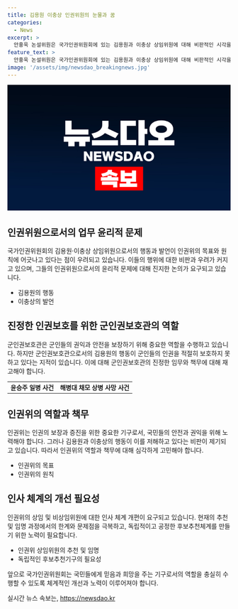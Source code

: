 ```yaml
---
title: 김용원 이충상 인권위원의 눈물과 꿈
categories:
  - News
excerpt: >
  안홍욱 논설위원은 국가인권위원회에 있는 김용원과 이충상 상임위원에 대해 비판적인 시각을 보여주고 있다. 두 사람의 행동과 발언에 대한 심각한 문제를 지적하며, 이들의 인선 과정과 행태에 대한 의문을 제기하고 있다. 두 위원의 임기가 남아있으나, 이들이 인권위원회 내의 권력을 노리고 있을 가능성을 우려하고 있다. 안홍욱은 이들의 반인권적인 행동에 대한 비판을 통해 제도적 개선책을 촉구하며, 민주당이 이 문제에 대해 심각하게 대처해야 한다고 주장하고 있다.
feature_text: >
  안홍욱 논설위원은 국가인권위원회에 있는 김용원과 이충상 상임위원에 대해 비판적인 시각을 보여주고 있다. 두 사람의 행동과 발언에 대한 심각한 문제를 지적하며, 이들의 인선 과정과 행태에 대한 의문을 제기하고 있다. 두 위원의 임기가 남아있으나, 이들이 인권위원회 내의 권력을 노리고 있을 가능성을 우려하고 있다. 안홍욱은 이들의 반인권적인 행동에 대한 비판을 통해 제도적 개선책을 촉구하며, 민주당이 이 문제에 대해 심각하게 대처해야 한다고 주장하고 있다.
image: '/assets/img/newsdao_breakingnews.jpg'
---
```


<p><img src="/assets/img/newsdao_breakingnews.jpg" alt="implanttips 속보" /></p>

<h2 data-ke-size="size26">인권위원으로서의 업무 윤리적 문제</h2>

<p data-ke-size="size16">국가인권위원회의 김용원·이충상 상임위원으로서의 행동과 발언이 인권위의 목표와 원칙에 어긋나고 있다는 점이 우려되고 있습니다. 이들의 행위에 대한 비판과 우려가 커지고 있으며, 그들의 인권위원으로서의 윤리적 문제에 대해 진지한 논의가 요구되고 있습니다.</p>

<ul>
  <li>김용원의 행동</li>
  <li>이충상의 발언</li>
</ul>

<h2 data-ke-size="size26">진정한 인권보호를 위한 군인권보호관의 역할</h2>

<p data-ke-size="size16">군인권보호관은 군인들의 권익과 안전을 보장하기 위해 중요한 역할을 수행하고 있습니다. 하지만 군인권보호관으로서의 김용원의 행동이 군인들의 인권을 적절히 보호하지 못하고 있다는 지적이 있습니다. 이에 대해 군인권보호관의 진정한 임무와 책무에 대해 재고해야 합니다.</p>

<table>
  <tr>
    <td style="text-align: center; height: 17px;"><b>윤승주 일병 사건</b></td>
    <td style="text-align: center; height: 17px;"><b>해병대 채모 상병 사망 사건</b></td>
  </tr>
</table>

<h2 data-ke-size="size26">인권위의 역할과 책무</h2>

<p data-ke-size="size16">인권위는 인권의 보장과 증진을 위한 중요한 기구로서, 국민들의 안전과 권익을 위해 노력해야 합니다. 그러나 김용원과 이충상의 행동이 이를 저해하고 있다는 비판이 제기되고 있습니다. 따라서 인권위의 역할과 책무에 대해 심각하게 고민해야 합니다.</p>

<ul>
  <li>인권위의 목표</li>
  <li>인권위의 원칙</li>
</ul>

<h2 data-ke-size="size26">인사 체계의 개선 필요성</h2>

<p data-ke-size="size16">인권위의 상임 및 비상임위원에 대한 인사 체계 개편이 요구되고 있습니다. 현재의 추천 및 임명 과정에서의 한계와 문제점을 극복하고, 독립적이고 공정한 후보추천체계를 만들기 위한 노력이 필요합니다.</p>

<ul>
  <li>인권위 상임위원의 추천 및 임명</li>
  <li>독립적인 후보추천기구의 필요성</li>
</ul>

<p data-ke-size="size16">앞으로 국가인권위원회는 국민들에게 믿음과 희망을 주는 기구로서의 역할을 충실히 수행할 수 있도록 체계적인 개선과 노력이 이루어져야 합니다.</p>
실시간 뉴스 속보는, <a href="https://newsdao.kr" rel="dofollow">https://newsdao.kr</a>


